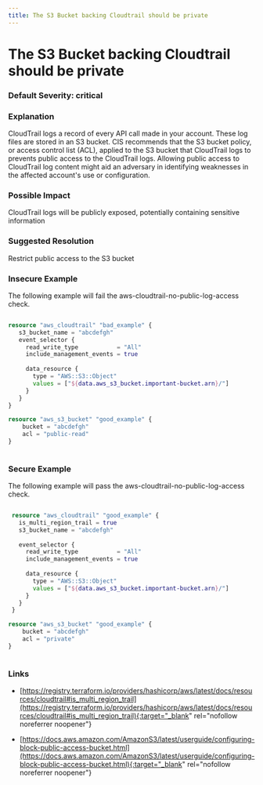 ```yaml
---
title: The S3 Bucket backing Cloudtrail should be private
---
```


# The S3 Bucket backing Cloudtrail should be private

### Default Severity: <span class="severity critical">critical</span>

### Explanation


CloudTrail logs a record of every API call made in your account. These log files are stored in an S3 bucket. CIS recommends that the S3 bucket policy, or access control list (ACL), applied to the S3 bucket that CloudTrail logs to prevents public access to the CloudTrail logs. Allowing public access to CloudTrail log content might aid an adversary in identifying weaknesses in the affected account's use or configuration.


### Possible Impact
CloudTrail logs will be publicly exposed, potentially containing sensitive information

### Suggested Resolution
Restrict public access to the S3 bucket


### Insecure Example

The following example will fail the aws-cloudtrail-no-public-log-access check.
```terraform

resource "aws_cloudtrail" "bad_example" {
   s3_bucket_name = "abcdefgh"
   event_selector {
     read_write_type           = "All"
     include_management_events = true
 
     data_resource {
       type = "AWS::S3::Object"
       values = ["${data.aws_s3_bucket.important-bucket.arn}/"]
     }
   }
}

resource "aws_s3_bucket" "good_example" {
	bucket = "abcdefgh"
	acl = "public-read"
}
 
```



### Secure Example

The following example will pass the aws-cloudtrail-no-public-log-access check.
```terraform

 resource "aws_cloudtrail" "good_example" {
   is_multi_region_trail = true
   s3_bucket_name = "abcdefgh"
 
   event_selector {
     read_write_type           = "All"
     include_management_events = true
 
     data_resource {
       type = "AWS::S3::Object"
       values = ["${data.aws_s3_bucket.important-bucket.arn}/"]
     }
   }
 }

resource "aws_s3_bucket" "good_example" {
	bucket = "abcdefgh"
	acl = "private"
}
 
```



### Links


- [https://registry.terraform.io/providers/hashicorp/aws/latest/docs/resources/cloudtrail#is_multi_region_trail](https://registry.terraform.io/providers/hashicorp/aws/latest/docs/resources/cloudtrail#is_multi_region_trail){:target="_blank" rel="nofollow noreferrer noopener"}

- [https://docs.aws.amazon.com/AmazonS3/latest/userguide/configuring-block-public-access-bucket.html](https://docs.aws.amazon.com/AmazonS3/latest/userguide/configuring-block-public-access-bucket.html){:target="_blank" rel="nofollow noreferrer noopener"}



